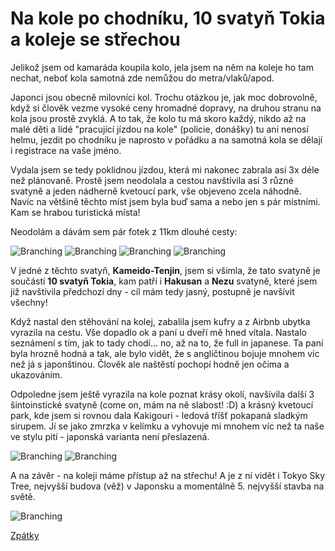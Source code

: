 # Na kole po chodníku, 10 svatyň Tokia a koleje se střechou

Jelikož jsem od kamaráda koupila kolo, jela jsem na něm na koleje ho tam nechat, neboť kola samotná zde nemůžou do metra/vlaků/apod. 

Japonci jsou obecně milovníci kol. Trochu otázkou je, jak moc dobrovolně, když si člověk vezme vysoké ceny hromadné dopravy, na druhou stranu na kola jsou prostě zvyklá. A to tak, že kolo tu má skoro každý, nikdo až na malé děti a lidé "pracující jízdou na kole" (policie, donášky) tu ani nenosí helmu, jezdit po chodníku je naprosto v pořádku a na samotná kola se dělají i registrace na vaše jméno. 

Vydala jsem se tedy poklidnou jízdou, která mi nakonec zabrala asi 3x déle než plánovaně. Prostě jsem neodolala a cestou navštívila asi 3 různé svatyně a jeden nádherně kvetoucí park, vše objeveno zcela náhodně. Navíc na většině těchto míst jsem byla buď sama a nebo jen s pár místními. Kam se hrabou turistická místa!

Neodolám a dávám sem pár fotek z 11km dlouhé cesty:

![Branching](../photos/kolo_1.jpeg)
![Branching](../photos/kolo_2.jpeg)
![Branching](../photos/kolo_3.jpeg)
![Branching](../photos/kolo_4.jpeg)


V jedné z těchto svatyň, **Kameido-Tenjin**, jsem si všimla, že tato svatyně je součástí **10 svatyň Tokia**, kam patří i **Hakusan** a **Nezu** svatyně, které jsem již navštívila předchozí dny - cíl mám tedy jasný, postupně je navšívit všechny!

Když nastal den stěhování na kolej, zabalila jsem kufry a z Airbnb ubytka vyrazila na cestu. Vše dopadlo ok a paní u dveří mě hned vítala. Nastalo seznámení s tím, jak to tady chodí... no, až na to, že full in japanese. Ta paní byla hrozně hodná a tak, ale bylo vidět, že s angličtinou bojuje mnohem víc než já s japonštinou. Člověk ale naštěstí pochopí hodně jen očima a ukazováním.

Odpoledne jsem ještě vyrazila na kole poznat krásy okolí, navšívila další 3 šintoinstické svatyně (come on, mám na ně slabost! :D) a krásný kvetoucí park, kde jsem si rovnou dala Kakigouri - ledová tříšť pokapaná sladkým sirupem. Jí se jako zmrzka v kelímku a vyhovuje mi mnohem víc než ta naše ve stylu pití - japonská varianta není přeslazená.

![Branching](../photos/kakigouri.jpeg)
![Branching](../photos/sakura.jpeg)


A na závěr - na koleji máme přístup až na střechu! A je z ní vidět i Tokyo Sky Tree, nejvyšší budova (věž) v Japonsku a momentálně 5. nejvyšší stavba na světě.

![Branching](../photos/strecha.jpeg)

[Zpátky](../)
